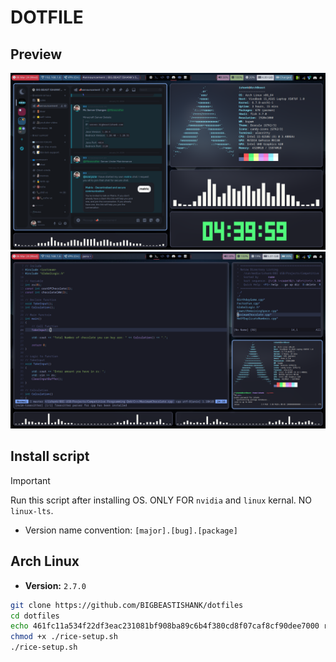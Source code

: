 # DOTFILE

## Preview
![idle.png](/Preview/idle.png)
![working.png](/Preview/working.png)

## Install script
> [!Important]
> Run this script after installing OS. ONLY FOR `nvidia` and `linux` kernal. NO `linux-lts`.
- Version name convention: `[major].[bug].[package]` 

## Arch Linux
- **Version:** `2.7.0`
```sh
git clone https://github.com/BIGBEASTISHANK/dotfiles
cd dotfiles
echo 461fc11a534f22df3eac231081bf908ba89c6b4f380cd8f07caf8cf90dee7000 rice-setup.sh | sha256sum -c
chmod +x ./rice-setup.sh
./rice-setup.sh
```
